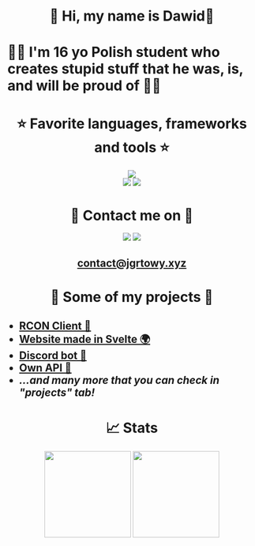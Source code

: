 <h1 align="center">👋 Hi, my name is Dawid👋</h1>
<h1>🧑‍💻 I'm 16 yo Polish student who creates stupid stuff that he was, is, and will be proud of 🧑‍💻</h1>

<div align="center">
     <h1>⭐ Favorite languages, frameworks and tools ⭐</h1>
     <img src="https://skillicons.dev/icons?i=html,css,js,ts,cpp,cs,py,java" /><br/>
     <img src="https://skillicons.dev/icons?i=nodejs,svelte,react,electron,sass,tailwind,bootstrap,express,firebase"/>
     <img src="https://skillicons.dev/icons?i=linux,git,powershell,bash,visualstudio,vscode,idea,vite,googlecloud,netlify"/>
</div>

<h1 align="center">📝 Contact me on 📝</h1>
<div align="center">
<a href="https://discord.com/users/304961013202288651"><img src="https://skillicons.dev/icons?i=discord"/></a>
<a href="https://twitter.com/jgrtowy"><img src="https://skillicons.dev/icons?i=twitter"/></a><br/>
<h2><a href="mailto:contact@jgrtowy.xyz">contact@jgrtowy.xyz</a></h2>
</div>

<h1 align="center">🔧 Some of my projects 🔧</h1>

<ul>
<h2>
     <li><a href="https://github.com/Jgrtowy/RCONClient">RCON Client 📩</a></li>
     <li><a href="https://jgrtowy.xyz/">Website made in Svelte 🌍</a></li>
     <li><a href="https://github.com/Jgrtowy/YourBot">Discord bot 🤖</a></li>
     <li><a href="https://github.com/Jgrtowy/JgrtowyAPI">Own API 📨</a></li>
     <li><i>...and many more that you can check in "projects" tab!</i></li>
</h2>
</ul>
<h1 align="center">📈 Stats</h1>
<div align="center">
<img height="175px" src="https://github-readme-stats.vercel.app/api/top-langs/?username=jgrtowy&theme=radical&layout=compact&count_private=true" />
    <img height="175px" src="https://github-readme-stats.vercel.app/api?username=jgrtowy&theme=radical&show_icons=true&count_private=true" />
    </div>
<div align="center">
